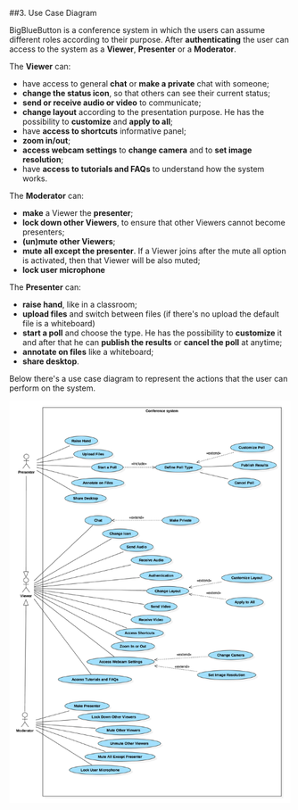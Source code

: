 ##3. Use Case Diagram

BigBlueButton is a conference system in which the users can assume different roles according to their purpose. After **authenticating** the user can access to the system as a **Viewer**, **Presenter** or a **Moderator**.

The **Viewer** can:

* have access to general **chat** or **make a private** chat with someone;
* **change the status icon**, so that others can see their current status;
* **send or receive audio or video** to communicate;
* **change layout** according to the presentation purpose. He has the possibility to **customize** and **apply to all**;
* have **access to shortcuts** informative panel;
* **zoom in/out**;
* **access webcam settings** to **change camera** and to **set image resolution**;
* have **access to tutorials and FAQs** to understand how the system works.

The **Moderator** can:

* **make** a Viewer the **presenter**;
* **lock down other Viewers**, to ensure that other Viewers cannot become presenters;
* **(un)mute other Viewers**;
* **mute all except the presenter**. If a Viewer joins after the mute all option is activated, then that Viewer will be also muted;
* **lock user microphone**

The **Presenter** can:

* **raise hand**, like in a classroom;
* **upload files** and switch between files (if there's no upload the default file is a whiteboard)
* **start a poll** and choose the type. He has the possibility to **customize** it and after that he can **publish the results** or **cancel the poll** at anytime;
* **annotate on files** like a whiteboard;
* **share desktop**.

Below there's a use case diagram to represent the actions that the user can perform on the system.

![Use Case Diagram](images/UseCaseDiagram.png "Use Case Diagram")

<!-- Diagrama de casos de uso, o que significa cada caso de uso -->
